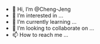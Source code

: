 - 👋 Hi, I’m @Cheng-Jeng
- 👀 I’m interested in ...
- 🌱 I’m currently learning ...
- 💞️ I’m looking to collaborate on ...
- 📫 How to reach me ...

<!---
Cheng-Jeng/Cheng-Jeng is a ✨ special ✨ repository because its `README.md` (this file) appears on your GitHub profile.
You can click the Preview link to take a look at your changes.
--->
